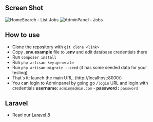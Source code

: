 ## Screen Shot
![HomeSearch - List Jobs](https://github.com/MinhNNDev/Laravel-FreshedinJobs/puclic/img/HomePage.png)
![AdminPanel - Jobs](https://github.com/MinhNNDev/Laravel-FreshedinJobs/puclic/img/AdminPanel.png)

## How to use

-   Clone the repository with `git clone <link>`
-   Copy **.env.example** file to **.env** and edit database credentials there
-   Run `composer install`
-   Run `php artisan key:generate`
-   Run `php artisan migrate --seed` (it has some seeded data for your testing)
-   That's it: launch the main URL. (http://localhost:8000/)
-   You can login to Adminpanel by going go `/login` URL and login with credentials **username:** `admin@admin.com` - **password :** `password`

## Laravel

-   Read our [Laravel 8](https://laravel.com/)
